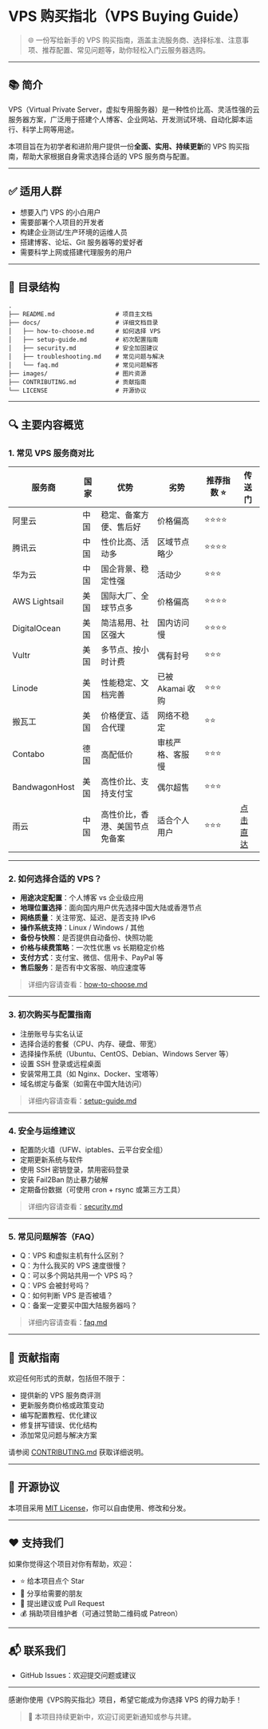 # VPS 购买指北（VPS Buying Guide）

> 🌐 一份写给新手的 VPS 购买指南，涵盖主流服务商、选择标准、注意事项、推荐配置、常见问题等，助你轻松入门云服务器选购。

---

## 📚 简介

VPS（Virtual Private Server，虚拟专用服务器）是一种性价比高、灵活性强的云服务器方案，广泛用于搭建个人博客、企业网站、开发测试环境、自动化脚本运行、科学上网等用途。

本项目旨在为初学者和进阶用户提供一份**全面、实用、持续更新**的 VPS 购买指南，帮助大家根据自身需求选择合适的 VPS 服务商与配置。

---

## ✅ 适用人群

- 想要入门 VPS 的小白用户
- 需要部署个人项目的开发者
- 构建企业测试/生产环境的运维人员
- 搭建博客、论坛、Git 服务器等的爱好者
- 需要科学上网或搭建代理服务的用户

---

## 🧭 目录结构

```
.
├── README.md                 # 项目主文档
├── docs/                     # 详细文档目录
│   ├── how-to-choose.md      # 如何选择 VPS
│   ├── setup-guide.md        # 初次配置指南
│   ├── security.md           # 安全加固建议
│   ├── troubleshooting.md    # 常见问题与解决
│   └── faq.md                # 常见问题解答
├── images/                   # 图片资源
├── CONTRIBUTING.md           # 贡献指南
└── LICENSE                   # 开源协议
```

---

## 🔍 主要内容概览

### 1. 常见 VPS 服务商对比

| 服务商       | 国家 | 优势 | 劣势 | 推荐指数 ⭐ | 传送门|
|--------------|------|------|------|-------------|--------|
| 阿里云       | 中国 | 稳定、备案方便、售后好 | 价格偏高 | ⭐⭐⭐⭐ |
| 腾讯云       | 中国 | 性价比高、活动多 | 区域节点略少 | ⭐⭐⭐⭐ ||
| 华为云       | 中国 | 国企背景、稳定性强 | 活动少 | ⭐⭐⭐ ||
| AWS Lightsail| 美国 | 国际大厂、全球节点多 | 价格偏高 | ⭐⭐⭐⭐ ||
| DigitalOcean | 美国 | 简洁易用、社区强大 | 国内访问慢 | ⭐⭐⭐⭐ ||
| Vultr        | 美国 | 多节点、按小时计费 | 偶有封号 | ⭐⭐⭐ ||
| Linode       | 美国 | 性能稳定、文档完善 | 已被 Akamai 收购 | ⭐⭐⭐ ||
| 搬瓦工       | 美国 | 价格便宜、适合代理 | 网络不稳定 | ⭐⭐ ||
| Contabo      | 德国 | 高配低价 | 审核严格、客服慢 | ⭐⭐⭐ ||
| BandwagonHost| 美国 | 高性价比、支持支付宝 | 偶尔超售 | ⭐⭐⭐ ||
| 雨云         | 中国 | 高性价比，香港、美国节点免备案|  适合个人用户|  ⭐⭐⭐| [点击直达](https://www.rainyun.com/NzYzNTY5_)|

---

### 2. 如何选择合适的 VPS？

- **用途决定配置**：个人博客 vs 企业级应用
- **地理位置选择**：面向国内用户优先选择中国大陆或香港节点
- **网络质量**：关注带宽、延迟、是否支持 IPv6
- **操作系统支持**：Linux / Windows / 其他
- **备份与快照**：是否提供自动备份、快照功能
- **价格与续费策略**：一次性优惠 vs 长期稳定价格
- **支付方式**：支付宝、微信、信用卡、PayPal 等
- **售后服务**：是否有中文客服、响应速度等

> 详细内容请查看：[how-to-choose.md](docs/how-to-choose.md)

---

### 3. 初次购买与配置指南

- 注册账号与实名认证
- 选择合适的套餐（CPU、内存、硬盘、带宽）
- 选择操作系统（Ubuntu、CentOS、Debian、Windows Server 等）
- 设置 SSH 登录或远程桌面
- 安装常用工具（如 Nginx、Docker、宝塔等）
- 域名绑定与备案（如需在中国大陆访问）

> 详细内容请查看：[setup-guide.md](docs/setup-guide.md)

---

### 4. 安全与运维建议

- 配置防火墙（UFW、iptables、云平台安全组）
- 定期更新系统与软件
- 使用 SSH 密钥登录，禁用密码登录
- 安装 Fail2Ban 防止暴力破解
- 定期备份数据（可使用 cron + rsync 或第三方工具）

> 详细内容请查看：[security.md](docs/security.md)

---

### 5. 常见问题解答（FAQ）

- Q：VPS 和虚拟主机有什么区别？
- Q：为什么我买的 VPS 速度很慢？
- Q：可以多个网站共用一个 VPS 吗？
- Q：VPS 会被封号吗？
- Q：如何判断 VPS 是否被墙？
- Q：备案一定要买中国大陆服务器吗？

> 详细内容请查看：[faq.md](docs/faq.md)

---

## 🤝 贡献指南

欢迎任何形式的贡献，包括但不限于：

- 提供新的 VPS 服务商评测
- 更新服务商价格或政策变动
- 编写配置教程、优化建议
- 修复拼写错误、优化结构
- 添加常见问题与解决方案

请参阅 [CONTRIBUTING.md](CONTRIBUTING.md) 获取详细说明。

---

## 📄 开源协议

本项目采用 [MIT License](LICENSE)，你可以自由使用、修改和分发。

---

## ❤️ 支持我们

如果你觉得这个项目对你有帮助，欢迎：

- ⭐ 给本项目点个 Star
- 📣 分享给需要的朋友
- 💬 提出建议或 Pull Request
- 💰 捐助项目维护者（可通过赞助二维码或 Patreon）

---

## 📬 联系我们

- GitHub Issues：欢迎提交问题或建议

---

感谢你使用《VPS购买指北》项目，希望它能成为你选择 VPS 的得力助手！

> 📌 本项目持续更新中，欢迎订阅更新通知或参与共建。
